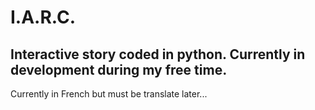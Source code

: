 # I.A.R.C.
## Interactive story coded in python. Currently in development during my free time.
Currently in French but must be translate later...
